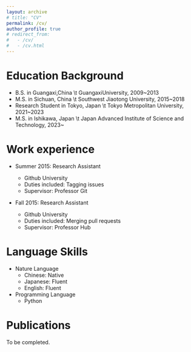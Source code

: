 ```yaml
---
layout: archive
# title: "CV"
permalink: /cv/
author_profile: true
# redirect_from:
#   - /cv/
#   - /cv.html
---
```



Education Background
======
* B.S. in Guangaxi,China \t GuangaxiUniversity, 2009~2013
* M.S. in Sichuan, China \t Southwest Jiaotong University, 2015~2018
* Research Student in Tokyo, Japan \t Tokyo Metropolitan University, 2021~2023
* M.S. in Ishikawa, Japan \t Japan Advanced Institute of Science and Technology, 2023~

Work experience
======
* Summer 2015: Research Assistant
  * Github University
  * Duties included: Tagging issues
  * Supervisor: Professor Git

* Fall 2015: Research Assistant
  * Github University
  * Duties included: Merging pull requests
  * Supervisor: Professor Hub
  
Language Skills
======
* Nature Language
  * Chinese: Native
  * Japanese: Fluent
  * English: Fluent
* Programming Language
  * Python 


Publications
======
To be completed.
  <!-- <ul>{% for post in site.publications %}
    {% include archive-single-cv.html %}
  {% endfor %}</ul> -->
  
<!-- Talks
======
  <ul>{% for post in site.talks %}
    {% include archive-single-talk-cv.html %}
  {% endfor %}</ul>
  
Teaching
======
  <ul>{% for post in site.teaching %}
    {% include archive-single-cv.html %}
  {% endfor %}</ul>
  
Service and leadership
======
* Currently signed in to 43 different slack teams -->
